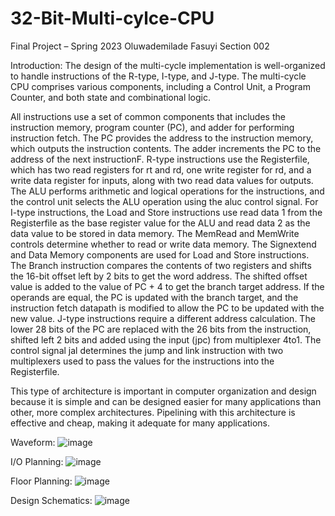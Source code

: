# 32-Bit-Multi-cylce-CPU



Final Project – Spring 2023
Oluwademilade Fasuyi Section 002










Introduction:
The design of the multi-cycle implementation is well-organized to handle instructions of the R-type, I-type, and J-type. The multi-cycle CPU comprises various components, including a Control Unit, a Program Counter, and both state and combinational logic. 

All instructions use a set of common components that includes the instruction memory, program counter (PC), and adder for performing instruction fetch. The PC provides the address to the instruction memory, which outputs the instruction contents. The adder increments the PC to the address of the next instructionF. R-type instructions use the Registerfile, which has two read registers for rt and rd, one write register for rd, and a write data register for inputs, along with two read data values for outputs. The ALU performs arithmetic and logical operations for the instructions, and the control unit selects the ALU operation using the aluc control signal. For I-type instructions, the Load and Store instructions use read data 1 from the Registerfile as the base register value for the ALU and read data 2 as the data value to be stored in data memory. The MemRead and MemWrite controls determine whether to read or write data memory. The Signextend and Data Memory components are used for Load and Store instructions. The Branch instruction compares the contents of two registers and shifts the 16-bit offset left by 2 bits to get the word address. The shifted offset value is added to the value of PC + 4 to get the branch target address. If the operands are equal, the PC is updated with the branch target, and the instruction fetch datapath is modified to allow the PC to be updated with the new value. J-type instructions require a different address calculation. The lower 28 bits of the PC are replaced with the 26 bits from the instruction, shifted left 2 bits and added using the input (jpc) from multiplexer 4to1. The control signal jal determines the jump and link instruction with two multiplexers used to pass the values for the instructions into the Registerfile.

This type of architecture is important in computer organization and design because it is simple and can be designed easier for many applications than other, more complex architectures. Pipelining with this architecture is effective and cheap, making it adequate for many applications.


Waveform:
![image](https://github.com/dedefasuyi/32-Bit-Multi-cylce-CPU/assets/98562023/a91a1252-6391-4c35-899d-f4f7327fe96c)


I/O Planning: 
![image](https://github.com/dedefasuyi/32-Bit-Multi-cylce-CPU/assets/98562023/b5f752dc-eb91-4f6b-9317-ecf0a155f42f)

Floor Planning:
![image](https://github.com/dedefasuyi/32-Bit-Multi-cylce-CPU/assets/98562023/bf0e6e47-fc14-467c-9cee-7ab0fba3c865)

Design Schematics:
![image](https://github.com/dedefasuyi/32-Bit-Multi-cylce-CPU/assets/98562023/01e41822-5a6a-4e00-9844-df6dae5fa8f6)
